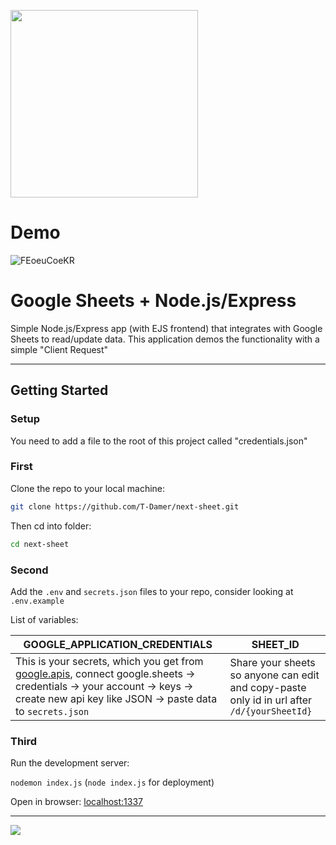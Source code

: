 <a href="https://express-sheets-td.herokuapp.com/"><img width="300" height="300" src="https://user-images.githubusercontent.com/49658988/127885907-b68ddad2-6f55-4daa-a05c-4fe2ea316baf.png" /></a>

# Demo

![FEoeuCoeKR](https://user-images.githubusercontent.com/49658988/128833676-8cd09477-7916-43ce-8ee1-9efb02df8d13.gif)

# Google Sheets + Node.js/Express

Simple Node.js/Express app (with EJS frontend) that integrates with Google Sheets to read/update data. This application demos the functionality with a simple "Client Request"

---

## Getting Started

### Setup

You need to add a file to the root of this project called "credentials.json"

### First

Clone the repo to your local machine:

```bash
git clone https://github.com/T-Damer/next-sheet.git
```

Then cd into folder:

```bash
cd next-sheet
```

### Second

Add the `.env` and `secrets.json` files to your repo, consider looking at `.env.example`

List of variables:

| GOOGLE_APPLICATION_CREDENTIALS                                                                                                                                                                                               | SHEET_ID                                                                                    |
| ---------------------------------------------------------------------------------------------------------------------------------------------------------------------------------------------------------------------------- | ------------------------------------------------------------------------------------------- |
| This is your secrets, which you get from [google.apis](https://console.cloud.google.com/apis/), connect google.sheets -> credentials -> your account -> keys -> create new api key like JSON -> paste data to `secrets.json` | Share your sheets so anyone can edit and copy-paste only id in url after `/d/{yourSheetId}` |

### Third

Run the development server:

`nodemon index.js`
(`node index.js` for deployment)

Open in browser:
[localhost:1337](http://localhost:1337/)

---

<a href="https://www.buymeacoffee.com/tdamer"><img src="https://img.buymeacoffee.com/button-api/?text=Support me with a coffee&emoji=☕️&slug=tdamer&button_colour=ffcc33&font_colour=000&font_family=Lato&outline_colour=000&coffee_colour=000"></a>
